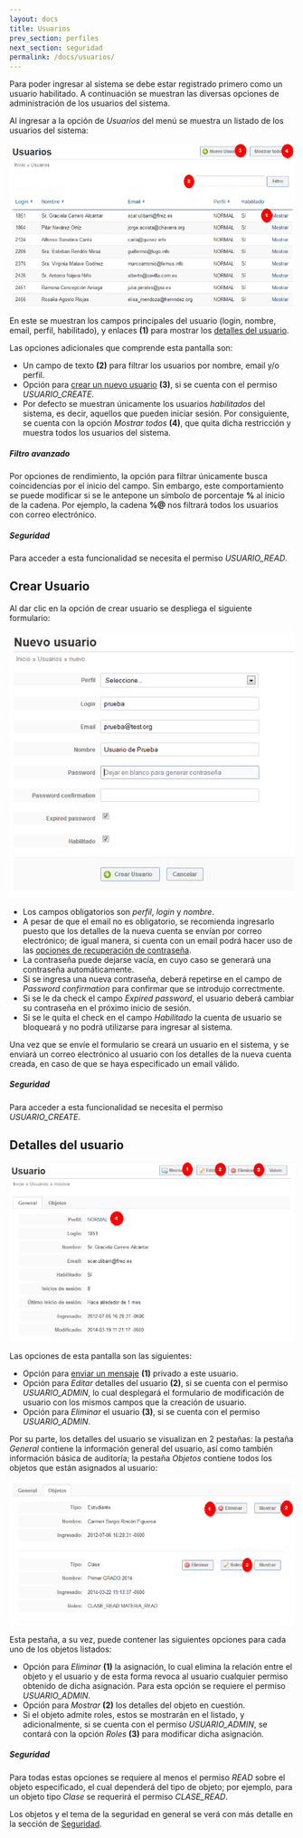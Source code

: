 ```yaml
---
layout: docs
title: Usuarios
prev_section: perfiles
next_section: seguridad
permalink: /docs/usuarios/
---
```


Para poder ingresar al sistema se debe estar registrado primero como un usuario habilitado. A continuación se muestran las diversas opciones
de administración de los usuarios del sistema.

Al ingresar a la opción de *Usuarios* del menú se muestra un listado de los usuarios del sistema:

![listado](/img/docs/usuarios_index.png)

En este se muestran los campos principales del usuario (login, nombre, email, perfil, habilitado), y enlaces **(1)** para mostrar los
[detalles del usuario](#detalles_del_usuario).

Las opciones adicionales que comprende esta pantalla son: 

- Un campo de texto **(2)** para filtrar los usuarios por nombre, email y/o perfil.
- Opción para [crear un nuevo usuario](#crear_usuario) **(3)**, si se cuenta con el permiso *USUARIO_CREATE*.
- Por defecto se muestran únicamente los usuarios *habilitados* del sistema, es decir, aquellos que pueden iniciar sesión. Por consiguiente,
  se cuenta con la opción *Mostrar todos* **(4)**, que quita dicha restricción y muestra todos los usuarios del sistema.

<div class="note">
  <h5>Filtro avanzado</h5>
  <p>Por opciones de rendimiento, la opción para filtrar únicamente busca coincidencias por el inicio del campo. Sin embargo, este comportamiento
    se puede modificar si se le antepone un símbolo de porcentaje <b>%</b> al inicio de la cadena. Por ejemplo, la cadena <b>%@</b> nos filtrará
    todos los usuarios con correo electrónico.</p>
</div>

<div class="note info">
  <h5>Seguridad</h5>
  <p>Para acceder a esta funcionalidad se necesita el permiso <i>USUARIO_READ</i>.</p>
</div>

## Crear Usuario

Al dar clic en la opción de crear usuario se despliega el siguiente formulario:

![crear](/img/docs/usuarios_new.png)

- Los campos obligatorios son *perfil*, *login* y *nombre*.
- A pesar de que el email no es obligatorio, se recomienda ingresarlo puesto que los detalles de la nueva cuenta se envían por correo electrónico;
  de igual manera, si cuenta con un email podrá hacer uso de las [opciones de recuperación de contraseña](/docs/login/#olvido_de_contrasea).
- La contraseña puede dejarse vacía, en cuyo caso se generará una contraseña automáticamente.
- Si se ingresa una nueva contraseña, deberá repetirse en el campo de *Password confirmation* para confirmar que se introdujo correctmente.
- Si se le da check el campo *Expired password*, el usuario deberá cambiar su contraseña en el próximo inicio de sesión.
- Si se le quita el check en el campo *Habilitado* la cuenta de usuario se bloqueará y no podrá utilizarse para ingresar al sistema.

Una vez que se envíe el formulario se creará un usuario en el sistema, y se enviará un correo electrónico al usuario con los detalles de la
nueva cuenta creada, en caso de que se haya especificado un email válido.

<div class="note info">
  <h5>Seguridad</h5>
  <p>Para acceder a esta funcionalidad se necesita el permiso <i>USUARIO_CREATE</i>.</p>
</div>

## Detalles del usuario

![detalles](/img/docs/usuario_show.png)

Las opciones de esta pantalla son las siguientes:

- Opción para [enviar un mensaje](/docs/mensajes/#crear_mensaje) **(1)** privado a este usuario.
- Opción para *Editar* detalles del usuario **(2)**, si se cuenta con el permiso *USUARIO_ADMIN*, lo cual desplegará el formulario de modificación
  de usuario con los mismos campos que la creación de usuario.
- Opción para *Eliminar* el usuario **(3)**, si se cuenta con el permiso *USUARIO_ADMIN*.

Por su parte, los detalles del usuario se visualizan en 2 pestañas: la pestaña *General* contiene la información general del usuario, así como 
también información básica de auditoría; la pestaña *Objetos* contiene todos los objetos que están asignados al usuario:

![objetos](/img/docs/usuarios_show_objetos.png)

Esta pestaña, a su vez, puede contener las siguientes opciones para cada uno de los objetos listados:

- Opción para *Eliminar* **(1)** la asignación, lo cual elimina la relación entre el objeto y el usuario y de esta forma revoca al usuario cualquier permiso
  obtenido de dicha asignación. Para esta opción se requiere el permiso *USUARIO_ADMIN*.
- Opción para *Mostrar* **(2)** los detalles del objeto en cuestión.
- Si el objeto admite roles, estos se mostrarán en el listado, y adicionalmente, si se cuenta con el permiso *USUARIO_ADMIN*, se contará con la opción
  *Roles* **(3)** para modificar dicha asignación.

<div class="note info">
  <h5>Seguridad</h5>
  <p>Para todas estas opciones se requiere al menos el permiso <i>READ</i> sobre el objeto especificado, el cual dependerá del tipo de objeto; por ejemplo,
    para un objeto tipo <i>Clase</i> se requerirá el permiso <i>CLASE_READ</i>.</p>
</div>

Los objetos y el tema de la seguridad en general se verá con más detalle en la sección de [Seguridad](/docs/seguridad/).
